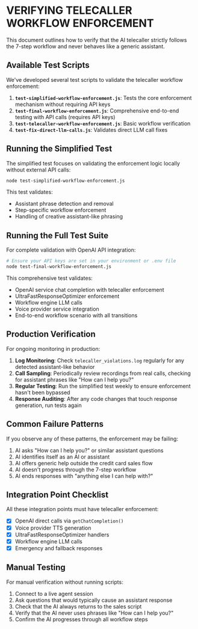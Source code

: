 # VERIFYING TELECALLER WORKFLOW ENFORCEMENT

This document outlines how to verify that the AI telecaller strictly follows the 7-step workflow and never behaves like a generic assistant.

## Available Test Scripts

We've developed several test scripts to validate the telecaller workflow enforcement:

1. **`test-simplified-workflow-enforcement.js`**: Tests the core enforcement mechanism without requiring API keys
2. **`test-final-workflow-enforcement.js`**: Comprehensive end-to-end testing with API calls (requires API keys)
3. **`test-telecaller-workflow-enforcement.js`**: Basic workflow verification
4. **`test-fix-direct-llm-calls.js`**: Validates direct LLM call fixes

## Running the Simplified Test

The simplified test focuses on validating the enforcement logic locally without external API calls:

```bash
node test-simplified-workflow-enforcement.js
```

This test validates:
- Assistant phrase detection and removal
- Step-specific workflow enforcement
- Handling of creative assistant-like phrasing

## Running the Full Test Suite

For complete validation with OpenAI API integration:

```bash
# Ensure your API keys are set in your environment or .env file
node test-final-workflow-enforcement.js
```

This comprehensive test validates:
- OpenAI service chat completion with telecaller enforcement
- UltraFastResponseOptimizer enforcement
- Workflow engine LLM calls
- Voice provider service integration
- End-to-end workflow scenario with all transitions

## Production Verification

For ongoing monitoring in production:

1. **Log Monitoring**: Check `telecaller_violations.log` regularly for any detected assistant-like behavior
2. **Call Sampling**: Periodically review recordings from real calls, checking for assistant phrases like "How can I help you?"
3. **Regular Testing**: Run the simplified test weekly to ensure enforcement hasn't been bypassed
4. **Response Auditing**: After any code changes that touch response generation, run tests again

## Common Failure Patterns

If you observe any of these patterns, the enforcement may be failing:

1. AI asks "How can I help you?" or similar assistant questions
2. AI identifies itself as an AI or assistant
3. AI offers generic help outside the credit card sales flow
4. AI doesn't progress through the 7-step workflow
5. AI ends responses with "anything else I can help with?"

## Integration Point Checklist

All these integration points must have telecaller enforcement:

- [x] OpenAI direct calls via `getChatCompletion()`
- [x] Voice provider TTS generation
- [x] UltraFastResponseOptimizer handlers
- [x] Workflow engine LLM calls
- [x] Emergency and fallback responses

## Manual Testing

For manual verification without running scripts:

1. Connect to a live agent session
2. Ask questions that would typically cause an assistant response
3. Check that the AI always returns to the sales script
4. Verify that the AI never uses phrases like "How can I help you?"
5. Confirm the AI progresses through all workflow steps
